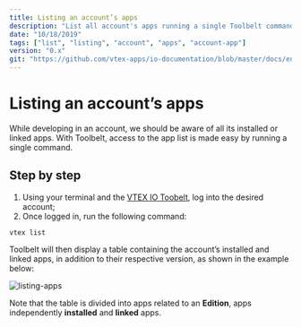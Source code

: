 ```yaml
---
title: Listing an account’s apps
description: "List all account's apps running a single Toolbelt command"
date: "10/18/2019"
tags: ["list", "listing", "account", "apps", "account-app"]
version: "0.x"
git: "https://github.com/vtex-apps/io-documentation/blob/master/docs/en/Recipes/store/listing-an-accounts-apps.md"
---
```


# Listing an account’s apps 

While developing in an account, we should be aware of all its installed or linked apps. With Toolbelt, access to the app list is made easy by running a single command.

## Step by step

1. Using your terminal and the [VTEX IO Toobelt](https://vtex.io/docs/recipes/development/vtex-io-cli-installment-and-command-reference#command-reference), log into the desired account;
2. Once logged in, run the following command:

`vtex list`

Toolbelt will then display a table containing the account’s installed and linked apps, in addition to their respective version, as shown in the example below: 

![listing-apps](https://user-images.githubusercontent.com/52087100/67044546-dfe3fd00-f102-11e9-83d7-936f229b7b26.png)

<div class=“alert alert-warning”>
Note that the table is divided into apps related to an <b>Edition</b>, apps independently <b>installed</b> and <b>linked</b> apps.
</div>


